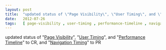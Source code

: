 ```yaml
---
layout: post
title:  "updated status of \"Page Visibility\", \"User Timing\", and \"Performance Timeline\" to CR, and \"Navigation Timing\" to PR"
date:   2012-07-26
tags:   [ page-visibility , user-timing , performance-timeline , navigation-timing ]
---
```


updated status of "[Page Visibility](/spec/page-visibility)", "[User Timing](/spec/user-timing)", and "[Performance Timeline](/spec/performance-timeline)" to CR, and "[Navigation Timing](/spec/navigation-timing)" to PR

